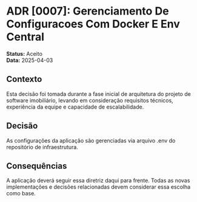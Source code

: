 # ADR [0007]: Gerenciamento De Configuracoes Com Docker E Env Central

**Status:** Aceito  
**Data:** 2025-04-03

## Contexto

Esta decisão foi tomada durante a fase inicial de arquitetura do projeto de software imobiliário, levando em consideração requisitos técnicos, experiência da equipe e capacidade de escalabilidade.

## Decisão

As configurações da aplicação são gerenciadas via arquivo .env do repositório de infraestrutura.

## Consequências

A aplicação deverá seguir essa diretriz daqui para frente. Todas as novas implementações e decisões relacionadas devem considerar essa escolha como base.
